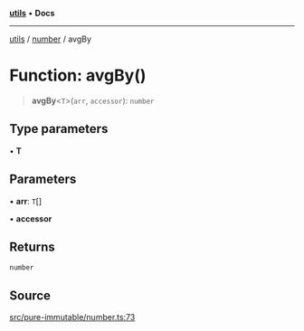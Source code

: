 [**utils**](../../../README.md) • **Docs**

***

[utils](../../../globals.md) / [number](../README.md) / avgBy

# Function: avgBy()

> **avgBy**\<`T`\>(`arr`, `accessor`): `number`

## Type parameters

• **T**

## Parameters

• **arr**: `T`[]

• **accessor**

## Returns

`number`

## Source

[src/pure-immutable/number.ts:73](https://github.com/alpinisme/utils/blob/825f78da0ace828df12ea4d598fd95fa96ee25f5/src/pure-immutable/number.ts#L73)
